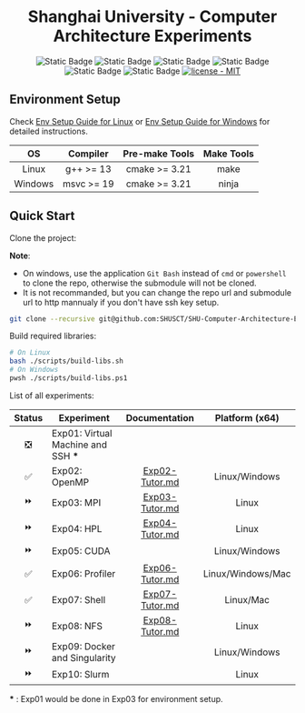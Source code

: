 <div align="center">

  <h1>Shanghai University - Computer Architecture Experiments</h1>

   ![Static Badge](https://img.shields.io/badge/C%2B%2B-23-blue?style=plastic) ![Static Badge](https://img.shields.io/badge/g%2B%2B-13-blue?style=plastic) ![Static Badge](https://img.shields.io/badge/msvc-19-blue?style=plastic) ![Static Badge](https://img.shields.io/badge/cmake-navy?style=plastic&link=https%3A%2F%2Fgithub.com%2Fjamesnulliu%2FPrettyLazy0%2Fblob%2Fmain%2FLICENSE) ![Static Badge](https://img.shields.io/badge/make-navy?style=plastic&link=https%3A%2F%2Fgithub.com%2Fjamesnulliu%2FPrettyLazy0%2Fblob%2Fmain%2FLICENSE) ![Static Badge](https://img.shields.io/badge/ninja-navy?style=plastic&link=https%3A%2F%2Fgithub.com%2Fjamesnulliu%2FPrettyLazy0%2Fblob%2Fmain%2FLICENSE) [![license - MIT](https://img.shields.io/badge/license-MIT-darkgreen?style=plastic)](https://github.com/jamesnulliu/PrettyLazy0/blob/main/LICENSE)

</div>


## Environment Setup

Check [Env Setup Guide for Linux](./docs/Env_Setup_Guide_for_Linux.md) or [Env Setup Guide for Windows](./docs/Env_Setup_Guide_for_Windows.md) for detailed instructions.

<div align="center">

| OS | Compiler | Pre-make Tools | Make Tools |
|:--:|:--------:|:-----------:|:----------:|
| Linux | g++ >= 13 | cmake >= 3.21 | make |
| Windows | msvc >= 19 | cmake >= 3.21 | ninja |

</div>

## Quick Start

Clone the project:

**Note**:
- On windows, use the application `Git Bash` instead of `cmd` or `powershell` to clone the repo, otherwise the submodule will not be cloned.
- It is not recommanded, but you can change the repo url and submodule url to http mannualy if you don't have ssh key setup.

```bash
git clone --recursive git@github.com:SHUSCT/SHU-Computer-Architecture-Experiments.git SHU-CAE && cd SHU-CAE
```

Build required libraries:

```bash
# On Linux
bash ./scripts/build-libs.sh
# On Windows
pwsh ./scripts/build-libs.ps1
```


List of all experiments:

<div align="center">

| Status | Experiment | Documentation | Platform (x64) |
|:------:|------------|:-------------:|:-------:|
| ❎ | Exp01: Virtual Machine and SSH **\*** | | |
| ✅ | Exp02: OpenMP | [Exp02-Tutor.md](./docs/Exp02-Tutor.md) | Linux/Windows |
| ⏩ | Exp03: MPI | [Exp03-Tutor.md](./docs/Exp03-Tutor.md) | Linux |
| ⏩ | Exp04: HPL | [Exp04-Tutor.md](./docs/Exp04-Tutor.md) | Linux |
| ⏩ | Exp05: CUDA |  | Linux/Windows |
| ✅ | Exp06: Profiler | [Exp06-Tutor.md](./docs/Exp06-Tutor.md) | Linux/Windows/Mac |
| ✅ | Exp07: Shell | [Exp07-Tutor.md](./docs/Exp07-Tutor.md) | Linux/Mac |
| ⏩ | Exp08: NFS | [Exp08-Tutor.md](./docs/Exp08-Tutor.md) | Linux |
| ⏩ | Exp09: Docker and Singularity | | Linux/Windows |
| ⏩ | Exp10: Slurm | | Linux |


</div>

**\*** : Exp01 would be done in Exp03 for environment setup.

